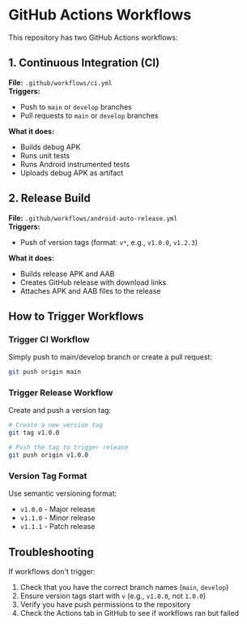 # GitHub Actions Workflows

This repository has two GitHub Actions workflows:

## 1. Continuous Integration (CI)

**File:** `.github/workflows/ci.yml`  
**Triggers:** 
- Push to `main` or `develop` branches
- Pull requests to `main` or `develop` branches

**What it does:**
- Builds debug APK
- Runs unit tests
- Runs Android instrumented tests
- Uploads debug APK as artifact

## 2. Release Build

**File:** `.github/workflows/android-auto-release.yml`  
**Triggers:** 
- Push of version tags (format: `v*`, e.g., `v1.0.0`, `v1.2.3`)

**What it does:**
- Builds release APK and AAB
- Creates GitHub release with download links
- Attaches APK and AAB files to the release

## How to Trigger Workflows

### Trigger CI Workflow
Simply push to main/develop branch or create a pull request:
```bash
git push origin main
```

### Trigger Release Workflow
Create and push a version tag:
```bash
# Create a new version tag
git tag v1.0.0

# Push the tag to trigger release
git push origin v1.0.0
```

### Version Tag Format
Use semantic versioning format:
- `v1.0.0` - Major release
- `v1.1.0` - Minor release  
- `v1.1.1` - Patch release

## Troubleshooting

If workflows don't trigger:
1. Check that you have the correct branch names (`main`, `develop`)
2. Ensure version tags start with `v` (e.g., `v1.0.0`, not `1.0.0`)
3. Verify you have push permissions to the repository
4. Check the Actions tab in GitHub to see if workflows ran but failed